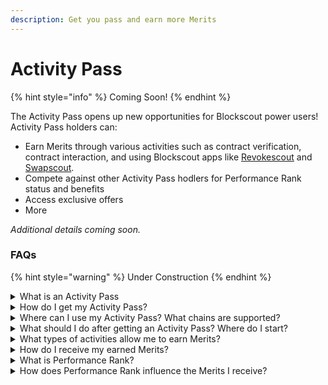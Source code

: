 ```yaml
---
description: Get you pass and earn more Merits
---
```


# Activity Pass

{% hint style="info" %}
Coming Soon!
{% endhint %}

The Activity Pass opens up new opportunities for Blockscout power users! Activity Pass holders can:

* Earn Merits through various activities such as contract verification, contract interaction, and using Blockscout apps like [Revokescout](../revokescout.md) and [Swapscout](../swapscout/).
* Compete against other Activity Pass hodlers for Performance Rank status and benefits
* Access exclusive offers
* More

_Additional details coming soon._

### FAQs&#x20;

{% hint style="warning" %}
Under Construction
{% endhint %}

<details>

<summary>What is an Activity Pass</summary>



</details>

<details>

<summary>How do I get my Activity Pass?</summary>



</details>

<details>

<summary>Where can I use my Activity Pass? What chains are supported?</summary>

You can find the full list of Blockscout Explorers eligible for earning Merits by clicking the “Earn” button on an activity card. At the beginning of the program the following instances are supported:

1. Ethereum sepolia
2. Ethereum mainnet
3. Gnosis Chiado
4. Gnosis mainnet
5. Ink mainnet

</details>

<details>

<summary>What should I do after getting an Activity Pass? Where do I start?</summary>

Click the “Earn” button to see the list of Blockscout Explorers where you can earn Merits just by using them. You can also check our documentation for details on specific activities that grant Merits.

</details>

<details>

<summary>What types of activities allow me to earn Merits?</summary>

All available activities that grant Merits can be found in our documentation. This list is continuously updated and may change over time.

</details>

<details>

<summary>How do I receive my earned Merits?</summary>

Activity Pass Merits are automatically distributed to your account on a weekly basis.&#x20;

Every Monday, all earned Merits are automatically distributed. At the start of each new week, Performance Ranks and previously earned Merits are reset. New week, new achievements!

</details>

<details>

<summary>What is Performance Rank?</summary>

Performance Rank is your position among all users with Activity Passes who are earning Merits. A higher rank means you are among the top users who have earned the most Merits. The higher your Performance Rank, the more Merits you receive.

</details>

<details>

<summary>How does Performance Rank influence the Merits I receive?  </summary>

Different Performance Ranks result in  different amounts of Merits received on a weekly basis. For example, users in the top 10% (≥ 90% ) receive 100 extra Merits per week.

• **≥ 90%** — **100 Merits**

• **≥ 75%** — **80 Merits**

• **≥ 50%** — **60 Merits**

• **≥ 25%** — **40 Merits**

• **≥ 5%** — **20 Merits**

• **< 5%** — **5 Merits**

_**Note:** The Merits distribution per Performance Rank may change based on program participation, please stay tuned!_

</details>
